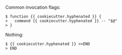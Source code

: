 Common invocation flags:

    $ function {{ cookiecutter.hyphenated }} {
    >   command {{ cookiecutter.hyphenated }} -- "$@"
    > }

Nothing:

    $ {{ cookiecutter.hyphenated }} <<END
    > END
